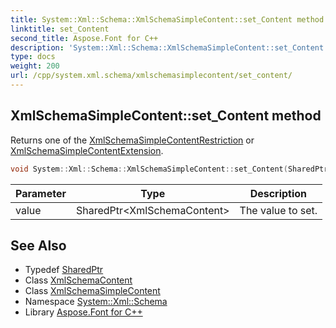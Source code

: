 ```yaml
---
title: System::Xml::Schema::XmlSchemaSimpleContent::set_Content method
linktitle: set_Content
second_title: Aspose.Font for C++
description: 'System::Xml::Schema::XmlSchemaSimpleContent::set_Content method. Returns one of the XmlSchemaSimpleContentRestriction or XmlSchemaSimpleContentExtension in C++.'
type: docs
weight: 200
url: /cpp/system.xml.schema/xmlschemasimplecontent/set_content/
---
```

## XmlSchemaSimpleContent::set_Content method


Returns one of the [XmlSchemaSimpleContentRestriction](../../xmlschemasimplecontentrestriction/) or [XmlSchemaSimpleContentExtension](../../xmlschemasimplecontentextension/).

```cpp
void System::Xml::Schema::XmlSchemaSimpleContent::set_Content(SharedPtr<XmlSchemaContent> value) override
```


| Parameter | Type | Description |
| --- | --- | --- |
| value | SharedPtr\<XmlSchemaContent\> | The value to set. |

## See Also

* Typedef [SharedPtr](../../../system/sharedptr/)
* Class [XmlSchemaContent](../../xmlschemacontent/)
* Class [XmlSchemaSimpleContent](../)
* Namespace [System::Xml::Schema](../../)
* Library [Aspose.Font for C++](../../../)
